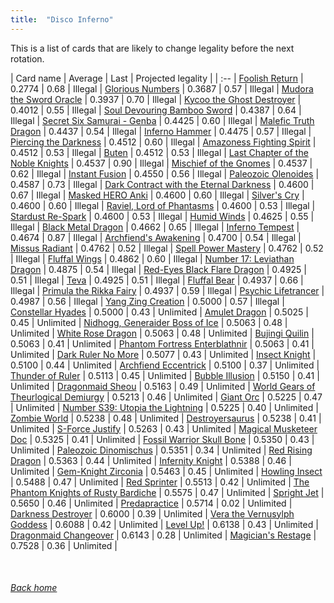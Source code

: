 ```yaml
---
title:  "Disco Inferno"
---
```


This is a list of cards that are likely to change legality before the next rotation.

| Card name | Average | Last | Projected legality |
| :-- |
[Foolish Return](https://db.ygoprodeck.com/card/?search=Foolish%20Return) | 0.2774 | 0.68 | Illegal |
[Glorious Numbers](https://db.ygoprodeck.com/card/?search=Glorious%20Numbers) | 0.3687 | 0.57 | Illegal |
[Mudora the Sword Oracle](https://db.ygoprodeck.com/card/?search=Mudora%20the%20Sword%20Oracle) | 0.3937 | 0.70 | Illegal |
[Kycoo the Ghost Destroyer](https://db.ygoprodeck.com/card/?search=Kycoo%20the%20Ghost%20Destroyer) | 0.4012 | 0.55 | Illegal |
[Soul Devouring Bamboo Sword](https://db.ygoprodeck.com/card/?search=Soul%20Devouring%20Bamboo%20Sword) | 0.4387 | 0.64 | Illegal |
[Secret Six Samurai - Genba](https://db.ygoprodeck.com/card/?search=Secret%20Six%20Samurai%20-%20Genba) | 0.4425 | 0.60 | Illegal |
[Malefic Truth Dragon](https://db.ygoprodeck.com/card/?search=Malefic%20Truth%20Dragon) | 0.4437 | 0.54 | Illegal |
[Inferno Hammer](https://db.ygoprodeck.com/card/?search=Inferno%20Hammer) | 0.4475 | 0.57 | Illegal |
[Piercing the Darkness](https://db.ygoprodeck.com/card/?search=Piercing%20the%20Darkness) | 0.4512 | 0.60 | Illegal |
[Amazoness Fighting Spirit](https://db.ygoprodeck.com/card/?search=Amazoness%20Fighting%20Spirit) | 0.4512 | 0.53 | Illegal |
[Buten](https://db.ygoprodeck.com/card/?search=Buten) | 0.4512 | 0.53 | Illegal |
[Last Chapter of the Noble Knights](https://db.ygoprodeck.com/card/?search=Last%20Chapter%20of%20the%20Noble%20Knights) | 0.4537 | 0.90 | Illegal |
[Mischief of the Gnomes](https://db.ygoprodeck.com/card/?search=Mischief%20of%20the%20Gnomes) | 0.4537 | 0.62 | Illegal |
[Instant Fusion](https://db.ygoprodeck.com/card/?search=Instant%20Fusion) | 0.4550 | 0.56 | Illegal |
[Paleozoic Olenoides](https://db.ygoprodeck.com/card/?search=Paleozoic%20Olenoides) | 0.4587 | 0.73 | Illegal |
[Dark Contract with the Eternal Darkness](https://db.ygoprodeck.com/card/?search=Dark%20Contract%20with%20the%20Eternal%20Darkness) | 0.4600 | 0.67 | Illegal |
[Masked HERO Anki](https://db.ygoprodeck.com/card/?search=Masked%20HERO%20Anki) | 0.4600 | 0.60 | Illegal |
[Silver's Cry](https://db.ygoprodeck.com/card/?search=Silver's%20Cry) | 0.4600 | 0.60 | Illegal |
[Raviel, Lord of Phantasms](https://db.ygoprodeck.com/card/?search=Raviel,%20Lord%20of%20Phantasms) | 0.4600 | 0.53 | Illegal |
[Stardust Re-Spark](https://db.ygoprodeck.com/card/?search=Stardust%20Re-Spark) | 0.4600 | 0.53 | Illegal |
[Humid Winds](https://db.ygoprodeck.com/card/?search=Humid%20Winds) | 0.4625 | 0.55 | Illegal |
[Black Metal Dragon](https://db.ygoprodeck.com/card/?search=Black%20Metal%20Dragon) | 0.4662 | 0.65 | Illegal |
[Inferno Tempest](https://db.ygoprodeck.com/card/?search=Inferno%20Tempest) | 0.4674 | 0.87 | Illegal |
[Archfiend's Awakening](https://db.ygoprodeck.com/card/?search=Archfiend's%20Awakening) | 0.4700 | 0.54 | Illegal |
[Missus Radiant](https://db.ygoprodeck.com/card/?search=Missus%20Radiant) | 0.4762 | 0.52 | Illegal |
[Spell Power Mastery](https://db.ygoprodeck.com/card/?search=Spell%20Power%20Mastery) | 0.4762 | 0.52 | Illegal |
[Fluffal Wings](https://db.ygoprodeck.com/card/?search=Fluffal%20Wings) | 0.4862 | 0.60 | Illegal |
[Number 17: Leviathan Dragon](https://db.ygoprodeck.com/card/?search=Number%2017:%20Leviathan%20Dragon) | 0.4875 | 0.54 | Illegal |
[Red-Eyes Black Flare Dragon](https://db.ygoprodeck.com/card/?search=Red-Eyes%20Black%20Flare%20Dragon) | 0.4925 | 0.51 | Illegal |
[Teva](https://db.ygoprodeck.com/card/?search=Teva) | 0.4925 | 0.51 | Illegal |
[Fluffal Bear](https://db.ygoprodeck.com/card/?search=Fluffal%20Bear) | 0.4937 | 0.66 | Illegal |
[Primula the Rikka Fairy](https://db.ygoprodeck.com/card/?search=Primula%20the%20Rikka%20Fairy) | 0.4937 | 0.59 | Illegal |
[Psychic Lifetrancer](https://db.ygoprodeck.com/card/?search=Psychic%20Lifetrancer) | 0.4987 | 0.56 | Illegal |
[Yang Zing Creation](https://db.ygoprodeck.com/card/?search=Yang%20Zing%20Creation) | 0.5000 | 0.57 | Illegal |
[Constellar Hyades](https://db.ygoprodeck.com/card/?search=Constellar%20Hyades) | 0.5000 | 0.43 | Unlimited |
[Amulet Dragon](https://db.ygoprodeck.com/card/?search=Amulet%20Dragon) | 0.5025 | 0.45 | Unlimited |
[Nidhogg, Generaider Boss of Ice](https://db.ygoprodeck.com/card/?search=Nidhogg,%20Generaider%20Boss%20of%20Ice) | 0.5063 | 0.48 | Unlimited |
[White Rose Dragon](https://db.ygoprodeck.com/card/?search=White%20Rose%20Dragon) | 0.5063 | 0.48 | Unlimited |
[Bujingi Quilin](https://db.ygoprodeck.com/card/?search=Bujingi%20Quilin) | 0.5063 | 0.41 | Unlimited |
[Phantom Fortress Enterblathnir](https://db.ygoprodeck.com/card/?search=Phantom%20Fortress%20Enterblathnir) | 0.5063 | 0.41 | Unlimited |
[Dark Ruler No More](https://db.ygoprodeck.com/card/?search=Dark%20Ruler%20No%20More) | 0.5077 | 0.43 | Unlimited |
[Insect Knight](https://db.ygoprodeck.com/card/?search=Insect%20Knight) | 0.5100 | 0.44 | Unlimited |
[Archfiend Eccentrick](https://db.ygoprodeck.com/card/?search=Archfiend%20Eccentrick) | 0.5100 | 0.37 | Unlimited |
[Thunder of Ruler](https://db.ygoprodeck.com/card/?search=Thunder%20of%20Ruler) | 0.5113 | 0.45 | Unlimited |
[Bubble Illusion](https://db.ygoprodeck.com/card/?search=Bubble%20Illusion) | 0.5150 | 0.41 | Unlimited |
[Dragonmaid Sheou](https://db.ygoprodeck.com/card/?search=Dragonmaid%20Sheou) | 0.5163 | 0.49 | Unlimited |
[World Gears of Theurlogical Demiurgy](https://db.ygoprodeck.com/card/?search=World%20Gears%20of%20Theurlogical%20Demiurgy) | 0.5213 | 0.46 | Unlimited |
[Giant Orc](https://db.ygoprodeck.com/card/?search=Giant%20Orc) | 0.5225 | 0.47 | Unlimited |
[Number S39: Utopia the Lightning](https://db.ygoprodeck.com/card/?search=Number%20S39:%20Utopia%20the%20Lightning) | 0.5225 | 0.40 | Unlimited |
[Zombie World](https://db.ygoprodeck.com/card/?search=Zombie%20World) | 0.5238 | 0.48 | Unlimited |
[Destroyersaurus](https://db.ygoprodeck.com/card/?search=Destroyersaurus) | 0.5238 | 0.41 | Unlimited |
[S-Force Justify](https://db.ygoprodeck.com/card/?search=S-Force%20Justify) | 0.5263 | 0.43 | Unlimited |
[Magical Musketeer Doc](https://db.ygoprodeck.com/card/?search=Magical%20Musketeer%20Doc) | 0.5325 | 0.41 | Unlimited |
[Fossil Warrior Skull Bone](https://db.ygoprodeck.com/card/?search=Fossil%20Warrior%20Skull%20Bone) | 0.5350 | 0.43 | Unlimited |
[Paleozoic Dinomischus](https://db.ygoprodeck.com/card/?search=Paleozoic%20Dinomischus) | 0.5351 | 0.34 | Unlimited |
[Red Rising Dragon](https://db.ygoprodeck.com/card/?search=Red%20Rising%20Dragon) | 0.5363 | 0.44 | Unlimited |
[Infernity Knight](https://db.ygoprodeck.com/card/?search=Infernity%20Knight) | 0.5388 | 0.46 | Unlimited |
[Gem-Knight Zirconia](https://db.ygoprodeck.com/card/?search=Gem-Knight%20Zirconia) | 0.5463 | 0.45 | Unlimited |
[Howling Insect](https://db.ygoprodeck.com/card/?search=Howling%20Insect) | 0.5488 | 0.47 | Unlimited |
[Red Sprinter](https://db.ygoprodeck.com/card/?search=Red%20Sprinter) | 0.5513 | 0.42 | Unlimited |
[The Phantom Knights of Rusty Bardiche](https://db.ygoprodeck.com/card/?search=The%20Phantom%20Knights%20of%20Rusty%20Bardiche) | 0.5575 | 0.47 | Unlimited |
[Spright Jet](https://db.ygoprodeck.com/card/?search=Spright%20Jet) | 0.5650 | 0.46 | Unlimited |
[Predapractice](https://db.ygoprodeck.com/card/?search=Predapractice) | 0.5714 | 0.02 | Unlimited |
[Darkness Destroyer](https://db.ygoprodeck.com/card/?search=Darkness%20Destroyer) | 0.6000 | 0.39 | Unlimited |
[Vera the Vernusylph Goddess](https://db.ygoprodeck.com/card/?search=Vera%20the%20Vernusylph%20Goddess) | 0.6088 | 0.42 | Unlimited |
[Level Up!](https://db.ygoprodeck.com/card/?search=Level%20Up!) | 0.6138 | 0.43 | Unlimited |
[Dragonmaid Changeover](https://db.ygoprodeck.com/card/?search=Dragonmaid%20Changeover) | 0.6143 | 0.28 | Unlimited |
[Magician's Restage](https://db.ygoprodeck.com/card/?search=Magician's%20Restage) | 0.7528 | 0.36 | Unlimited |

<br>

###### [Back home](index)
